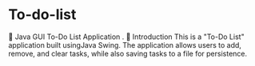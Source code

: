 # To-do-list
 📝 Java GUI To-Do List Application . 📌 Introduction This is a "To-Do List" application built usingJava Swing. The application allows users to add, remove, and clear tasks, while also  saving tasks to a file for persistence.   

